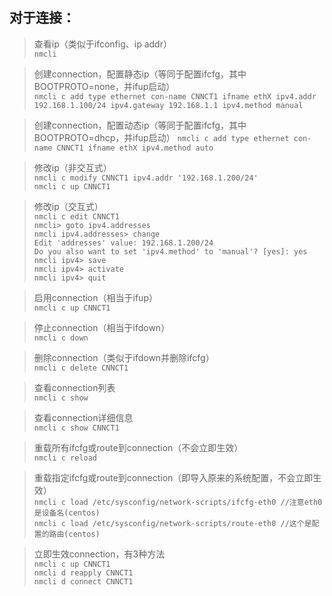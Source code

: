 ## 对于连接：
>查看ip（类似于ifconfig、ip addr）  
>`nmcli`  

>创建connection，配置静态ip（等同于配置ifcfg，其中BOOTPROTO=none，并ifup启动）  
`nmcli c add type ethernet con-name CNNCT1 ifname ethX ipv4.addr 192.168.1.100/24 ipv4.gateway 192.168.1.1 ipv4.method manual`  

>创建connection，配置动态ip（等同于配置ifcfg，其中BOOTPROTO=dhcp，并ifup启动）
>`nmcli c add type ethernet con-name CNNCT1 ifname ethX ipv4.method auto`

>修改ip（非交互式）  
>`nmcli c modify CNNCT1 ipv4.addr '192.168.1.200/24'`  
>`nmcli c up CNNCT1`  

>修改ip（交互式）  
>`nmcli c edit CNNCT1`  
>`nmcli> goto ipv4.addresses`  
>`nmcli ipv4.addresses> change`   
>`Edit 'addresses' value: 192.168.1.200/24`   
>`Do you also want to set 'ipv4.method' to 'manual'? [yes]: yes`  
>`nmcli ipv4> save`  
>`nmcli ipv4> activate`  
>`nmcli ipv4> quit`  

>启用connection（相当于ifup）  
>`nmcli c up CNNCT1`  
 
>停止connection（相当于ifdown）  
>`nmcli c down`  

>删除connection（类似于ifdown并删除ifcfg）  
>`nmcli c delete CNNCT1`  

>查看connection列表  
>`nmcli c show`  

>查看connection详细信息  
>`nmcli c show CNNCT1`  

>重载所有ifcfg或route到connection（不会立即生效）  
>`nmcli c reload`  

>重载指定ifcfg或route到connection（即导入原来的系统配置，不会立即生效）  
>`nmcli c load /etc/sysconfig/network-scripts/ifcfg-eth0 //注意eth0是设备名(centos)`  
>`nmcli c load /etc/sysconfig/network-scripts/route-eth0 //这个是配置的路由(centos)`   

>立即生效connection，有3种方法  
>`nmcli c up CNNCT1`  
>`nmcli d reapply CNNCT1`  
>`nmcli d connect CNNCT1`  
